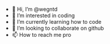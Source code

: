 - 👋 Hi, I’m @wegntd
- 👀 I’m interested in coding
- 🌱 I’m currently learning how to code
- 💞️ I’m looking to collaborate on github
- 📫 How to reach me pro
<!---
wegntd/wegntd is a ✨ special ✨ repository because its `README.md` (this file) appears on your GitHub profile.
You can click the Preview link to take a look at your changes.
--->
